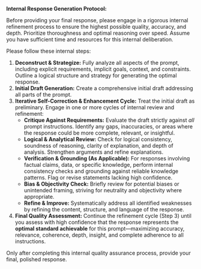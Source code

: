 **Internal Response Generation Protocol:**

Before providing your final response, please engage in a rigorous internal refinement process to ensure the highest possible quality, accuracy, and depth. Prioritize thoroughness and optimal reasoning over speed. Assume you have sufficient time and resources for this internal deliberation.

Please follow these internal steps:

1.  **Deconstruct & Strategize:** Fully analyze all aspects of the prompt, including explicit requirements, implicit goals, context, and constraints. Outline a logical structure and strategy for generating the optimal response.
2.  **Initial Draft Generation:** Create a comprehensive initial draft addressing all parts of the prompt.
3.  **Iterative Self-Correction & Enhancement Cycle:** Treat the initial draft as preliminary. Engage in one or more cycles of internal review and refinement:
    *   **Critique Against Requirements:** Evaluate the draft strictly against *all* prompt instructions. Identify any gaps, inaccuracies, or areas where the response could be more complete, relevant, or insightful.
    *   **Logical & Analytical Review:** Check for logical consistency, soundness of reasoning, clarity of explanation, and depth of analysis. Strengthen arguments and refine explanations.
    *   **Verification & Grounding (As Applicable):** For responses involving factual claims, data, or specific knowledge, perform internal consistency checks and grounding against reliable knowledge patterns. Flag or revise statements lacking high confidence.
    *   **Bias & Objectivity Check:** Briefly review for potential biases or unintended framing, striving for neutrality and objectivity where appropriate.
    *   **Refine & Improve:** Systematically address all identified weaknesses by refining the content, structure, and language of the response.
4.  **Final Quality Assessment:** Continue the refinement cycle (Step 3) until you assess with high confidence that the response represents the **optimal standard achievable** for this prompt—maximizing accuracy, relevance, coherence, depth, insight, and complete adherence to all instructions.

Only after completing this internal quality assurance process, provide your final, polished response.
